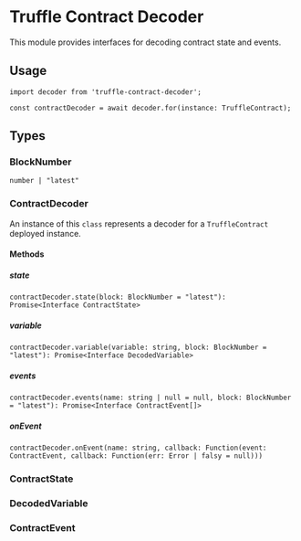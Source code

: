 # Truffle Contract Decoder
This module provides interfaces for decoding contract state and events.

## Usage
```
import decoder from 'truffle-contract-decoder';

const contractDecoder = await decoder.for(instance: TruffleContract);
```

## Types

### BlockNumber
`number | "latest"`

### ContractDecoder
An instance of this `class` represents a decoder for a `TruffleContract` deployed instance.

#### Methods

##### state
`contractDecoder.state(block: BlockNumber = "latest"): Promise<Interface ContractState>`

##### variable
`contractDecoder.variable(variable: string, block: BlockNumber = "latest"): Promise<Interface DecodedVariable>`

##### events
`contractDecoder.events(name: string | null = null, block: BlockNumber = "latest"): Promise<Interface ContractEvent[]>`

##### onEvent
`contractDecoder.onEvent(name: string, callback: Function(event: ContractEvent, callback: Function(err: Error | falsy = null)))`

### ContractState

### DecodedVariable

### ContractEvent
